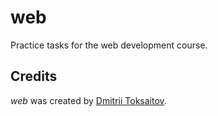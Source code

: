 web
===

Practice tasks for the web development course.

## Credits

*web* was created by [Dmitrii Toksaitov](https://github.com/toksaitov).

